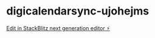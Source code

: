 # digicalendarsync-ujohejms

[Edit in StackBlitz next generation editor ⚡️](https://stackblitz.com/~/github.com/pun1t3r/digicalendarsync-ujohejms)